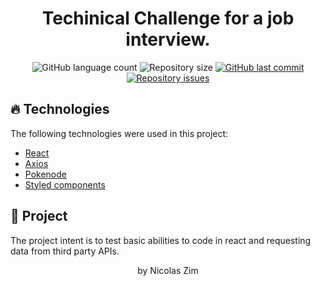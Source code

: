 <h1 align="center">
    Techinical Challenge for a job interview.
</h1>
<p align="center">
  <img alt="GitHub language count" src="https://img.shields.io/github/languages/count/NicolasZim/pokedex">

  <img alt="Repository size" src="https://img.shields.io/github/repo-size/NicolasZim/pokedex">
  
  <a href="https://github.com/NicolasZim/pokedex/commits/master">
    <img alt="GitHub last commit" src="https://img.shields.io/github/last-commit/NicolasZim/pokedex">
  </a>

  <a href="https://github.com/NicolasZim/pokedex/issues">
    <img alt="Repository issues" src="https://img.shields.io/github/issues/NicolasZim/pokedex">
  </a>

</p>


## 🔥 Technologies

The following technologies were used in this project:

- [React](https://reactjs.org)
- [Axios](https://github.com/axios/axios)
- [Pokenode](https://github.com/Gabb-c/pokenode-ts)
- [Styled components](https://styled-components.com/)


## 📁 Project
The project intent is to test basic abilities to code in react and requesting data from third party APIs.

<p align="center">by Nicolas Zim</p>

